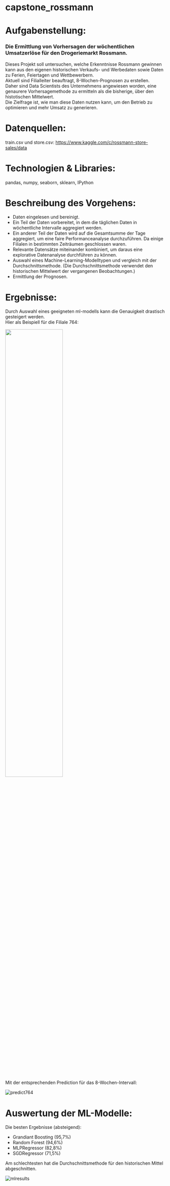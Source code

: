 # capstone_rossmann

# Aufgabenstellung:
### Die Ermittlung von Vorhersagen der wöchentlichen Umsatzerlöse für den Drogeriemarkt Rossmann.
Dieses Projekt soll untersuchen, welche Erkenntnisse Rossmann gewinnen kann aus den eigenen historischen Verkaufs- und Werbedaten sowie Daten zu Ferien, Feiertagen und Wettbewerbern.\
Aktuell sind Filialleiter beauftragt, 8-Wochen-Prognosen zu erstellen.\
Daher sind Data Scientists des Unternehmens angewiesen worden, eine genaurere Vorhersagemethode zu ermitteln als die bisherige, über den histotischen Mittelwert.\
Die Zielfrage ist, wie man diese Daten nutzen kann, um den Betrieb zu optimieren und mehr Umsatz zu generieren.

# Datenquellen:
train.csv und store.csv: https://www.kaggle.com/c/rossmann-store-sales/data

# Technologien & Libraries:
pandas, numpy, seaborn, sklearn, IPython

# Beschreibung des Vorgehens:
* Daten eingelesen und bereinigt.
* Ein Teil der Daten vorbereitet, in dem die täglichen Daten in wöchentliche Intervalle aggregiert werden.
* Ein anderer Teil der Daten wird auf die Gesamtsumme der Tage aggregiert, um eine faire Performanceanalyse durchzuführen. Da einige Filialen in bestimmten Zeiträumen geschlossen waren.
* Relevante Datensätze miteinander kombiniert, um daraus eine explorative Datenanalyse durchführen zu können.
* Auswahl eines Machine-Learning-Modelltypen und vergleich mit der Durchschnittsmethode. (Die Durchschnittsmethode verwendet den historischen Mittelwert der vergangenen Beobachtungen.)
* Ermittlung der Prognosen.

# Ergebnisse:
Durch Auswahl eines geeigneten ml-modells kann die Genauigkeit drastisch gesteigert werden.\
Hier als Beispiell für die Filiale 764:

<img src="https://github.com/user-attachments/assets/9325125d-7bed-42d7-a04f-d7cdfe977b29" width=60% height=60%>

Mit der entsprechenden Prediction für das 8-Wochen-Intervall:

![predict764](https://github.com/user-attachments/assets/569d882f-7297-4443-b462-6b5351a9e01b)

# Auswertung der ML-Modelle:
Die besten Ergebnisse (absteigend): 
* Grandiant Boosting (95,7%)
* Random Forest (94,6%)
* MLPRegressor (82,8%)
* SGDRegressor (71,5%)

Am schlechtesten hat die Durchschnittsmethode für den historischen Mittel abgeschnitten.

![mlresults](https://github.com/user-attachments/assets/c3f2272f-e03b-4715-9075-f55be30ceb74)
